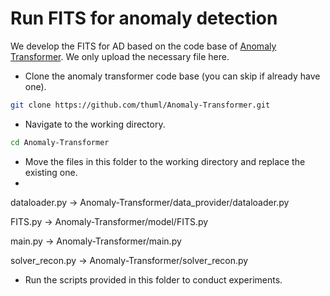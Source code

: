 # Run FITS for anomaly detection

We develop the FITS for AD based on the code base of [Anomaly Transformer](https://github.com/thuml/Anomaly-Transformer/tree/main). We only upload the necessary file here. 

- Clone the anomaly transformer code base (you can skip if already have one). 
```bash
git clone https://github.com/thuml/Anomaly-Transformer.git
```
- Navigate to the working directory. 
```bash
cd Anomaly-Transformer
```
- Move the files in this folder to the working directory and replace the existing one.
- 
dataloader.py -> Anomaly-Transformer/data_provider/dataloader.py

FITS.py -> Anomaly-Transformer/model/FITS.py

main.py -> Anomaly-Transformer/main.py

solver_recon.py -> Anomaly-Transformer/solver_recon.py

- Run the scripts provided in this folder to conduct experiments.

